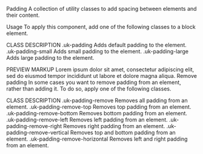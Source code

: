 


Padding
A collection of utility classes to add spacing between elements and their content.

Usage
To apply this component, add one of the following classes to a block element.

CLASS	DESCRIPTION
.uk-padding	Adds default padding to the element.
.uk-padding-small	Adds small padding to the element.
.uk-padding-large	Adds large padding to the element.
<div class="uk-padding"></div>
PREVIEW
MARKUP
Lorem ipsum dolor sit amet, consectetur adipiscing elit, sed do eiusmod tempor incididunt ut labore et dolore magna aliqua.
Remove padding
In some cases you want to remove padding from an element, rather than adding it. To do so, apply one of the following classes.

CLASS	DESCRIPTION
.uk-padding-remove	Removes all padding from an element.
.uk-padding-remove-top	Removes top padding from an element.
.uk-padding-remove-bottom	Removes bottom padding from an element.
.uk-padding-remove-left	Removes left padding from an element.
.uk-padding-remove-right	Removes right padding from an element.
.uk-padding-remove-vertical	Removes top and bottom padding from an element.
.uk-padding-remove-horizontal	Removes left and right padding from an element.
